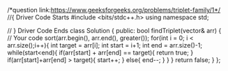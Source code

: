 /*question link:https://www.geeksforgeeks.org/problems/triplet-family/1*/
//{ Driver Code Starts
#include <bits/stdc++.h>
using namespace std;


// } Driver Code Ends
class Solution {
  public:
    bool findTriplet(vector<int>& arr) {
        // Your code
        sort(arr.begin(), arr.end(), greater<int>());
        for(int i = 0; i < arr.size();i++){
            int target = arr[i];
            int start = i+1;
            int end = arr.size()-1;
            while(start<end){
                if(arr[start] + arr[end] == target){
                    return true;
                }
                if(arr[start]+arr[end] > target){
                    start++;
                }
                else{
                    end--;
                }
            }
        }
        return false;
    }
};

